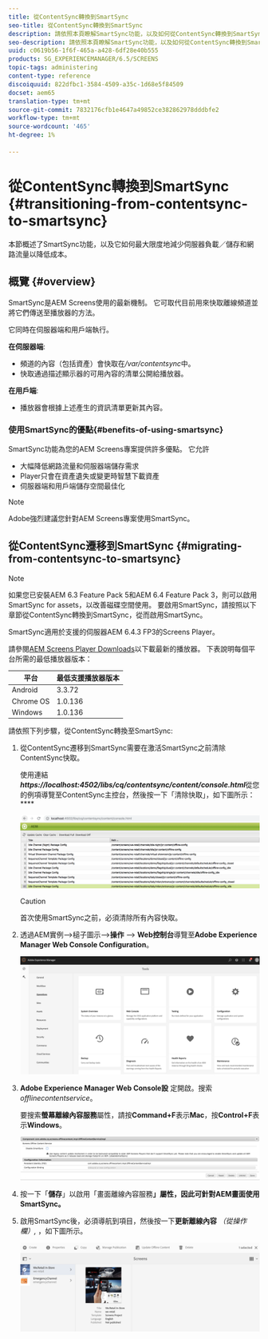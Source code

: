 ```yaml
---
title: 從ContentSync轉換到SmartSync
seo-title: 從ContentSync轉換到SmartSync
description: 請依照本頁瞭解SmartSync功能，以及如何從ContentSync轉換到SmartSync。
seo-description: 請依照本頁瞭解SmartSync功能，以及如何從ContentSync轉換到SmartSync。
uuid: c0619b56-1f6f-465a-a428-6df28e40b555
products: SG_EXPERIENCEMANAGER/6.5/SCREENS
topic-tags: administering
content-type: reference
discoiquuid: 822dfbc1-3584-4509-a35c-1d68e5f84509
docset: aem65
translation-type: tm+mt
source-git-commit: 7832176cfb1e4647a49852ce382862978dddbfe2
workflow-type: tm+mt
source-wordcount: '465'
ht-degree: 1%

---
```



# 從ContentSync轉換到SmartSync {#transitioning-from-contentsync-to-smartsync}

本節概述了SmartSync功能，以及它如何最大限度地減少伺服器負載／儲存和網路流量以降低成本。

## 概覽 {#overview}

SmartSync是AEM Screens使用的最新機制。 它可取代目前用來快取離線頻道並將它們傳送至播放器的方法。

它同時在伺服器端和用戶端執行。

**在伺服器端**:

* 頻道的內容（包括資產）會快取在&#x200B;*/var/contentsync*&#x200B;中。
* 快取通過描述顯示器的可用內容的清單公開給播放器。

**在用戶端**:

* 播放器會根據上述產生的資訊清單更新其內容。

### 使用SmartSync的優點{#benefits-of-using-smartsync}

SmartSync功能為您的AEM Screens專案提供許多優點。 它允許

* 大幅降低網路流量和伺服器端儲存需求
* Player只會在資產遺失或變更時智慧下載資產
* 伺服器端和用戶端儲存空間最佳化

>[!NOTE]
>
>Adobe強烈建議您針對AEM Screens專案使用SmartSync。

## 從ContentSync遷移到SmartSync {#migrating-from-contentsync-to-smartsync}

>[!NOTE]
>
>如果您已安裝AEM 6.3 Feature Pack 5和AEM 6.4 Feature Pack 3，則可以啟用SmartSync for assets，以改善磁碟空間使用。 要啟用SmartSync，請按照以下章節從ContentSync轉換到SmartSync，從而啟用SmartSync。
>
>SmartSync適用於支援的伺服器AEM 6.4.3 FP3的Screens Player。
>
>請參閱[AEM Screens Player Downloads](https://download.macromedia.com/screens/)以下載最新的播放器。 下表說明每個平台所需的最低播放器版本：

| **平台** | **最低支援播放器版本** |
|---|---|
| Android | 3.3.72 |
| Chrome OS | 1.0.136 |
| Windows | 1.0.136 |

請依照下列步驟，從ContentSync轉換至SmartSync:

1. 從ContentSync遷移到SmartSync需要在激活SmartSync之前清除ContentSync快取。

   使用連結&#x200B;***https://localhost:4502/libs/cq/contentsync/content/console.html***&#x200B;從您的例項導覽至ContentSync主控台，然後按一下「清除快取」，如下圖所示：****

   ![clear_contensync_cache](assets/clear_contesync_cache.png)

   >[!CAUTION]
   >
   >首次使用SmartSync之前，必須清除所有內容快取。

1. 透過AEM實例—>槌子圖示—>**操作** —> **Web控制台**&#x200B;導覽至&#x200B;**Adobe Experience Manager Web Console Configuration**。

   ![screen_shot_2019-02-11at15339pm](assets/screen_shot_2019-02-11at15339pm.png)

1. **Adobe Experience Manager Web Console設** 定開啟。搜索&#x200B;*offlinecontentservice*。

   要搜索&#x200B;**螢幕離線內容服務**&#x200B;屬性，請按&#x200B;**Command+F**&#x200B;表示&#x200B;**Mac**，按&#x200B;**Control+F**&#x200B;表示&#x200B;**Windows**。

   ![screen_shot_2019-02-19at22643pm](assets/screen_shot_2019-02-19at22643pm.png)

1. 按一下「**儲存**」以啟用「畫面離線內容服務&#x200B;**」屬性，因此可針對AEM畫面使用SmartSync。**
1. 啟用SmartSync後，必須導航到項目，然後按一下&#x200B;**更新離線內容** *（從操作欄）,* ，如下圖所示。

   ![screen_shot_2019-02-25at102605am](assets/screen_shot_2019-02-25at102605am.png)